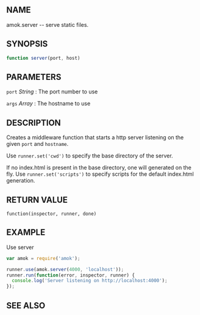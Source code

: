 ---
---
## NAME

amok.server -- serve static files.

## SYNOPSIS

```js
function server(port, host)
```

## PARAMETERS
`port` *String*
:   The port number to use

`args` *Array*
:   The hostname to use

## DESCRIPTION

Creates a middleware function that starts a http server listening on the given
`port` and `hostname`.

Use `runner.set('cwd')` to specify the base directory of the server.

If no index.html is present in the base directory, one will generated on the
fly. Use `runner.set('scripts')` to specify scripts for the default index.html
generation.

## RETURN VALUE

`function(inspector, runner, done)`

## EXAMPLE

Use server

```js
var amok = require('amok');

runner.use(amok.server(4000, 'localhost'));
runner.run(function(error, inspector, runner) {
  console.log('Server listening on http://localhost:4000');
});
```

## SEE ALSO
